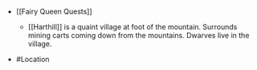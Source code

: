 
 - [[Fairy Queen Quests]] 
	 - [[Harthill]]   is a quaint village at foot of the mountain. Surrounds mining carts coming down from the mountains. Dwarves live in the village.
 - #Location
